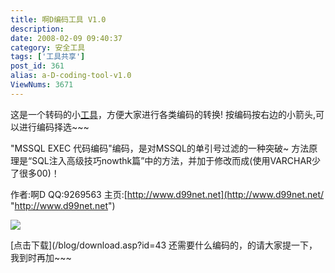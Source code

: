 ```yaml
---
title: 啊D编码工具 V1.0
description:
date: 2008-02-09 09:40:37
category: 安全工具
tags: ['工具共享']
post_id: 361
alias: a-D-coding-tool-v1.0
ViewNums: 3671
---
```


这是一个转码的小[工具](/tags/%E5%B7%A5%E5%85%B7%E5%85%B1%E4%BA%AB)，方便大家进行各类编码的转换!
按编码按右边的小箭头,可以进行编码择选~~~

"MSSQL EXEC 代码编码"编码，是对MSSQL的单引号过滤的一种突破~
方法原理是“SQL注入高级技巧nowthk篇”中的方法，并加于修改而成(使用VARCHAR少了很多00)！

作者:啊D
QQ:9269563
主页:[http://www.d99net.net](http://www.d99net.net/ "http://www.d99net.net")

![](http://pic.yupoo.com/sunlei/700954f6f4c4/o00fvknm.jpg)

[点击下载](/blog/download.asp?id=43
还需要什么编码的，的请大家提一下，我到时再加~~~

